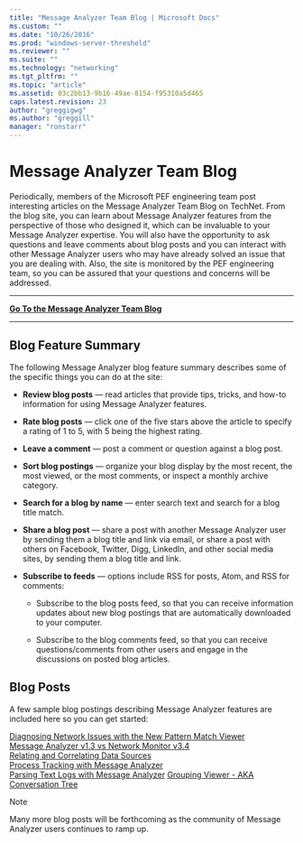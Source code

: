 ```yaml
---
title: "Message Analyzer Team Blog | Microsoft Docs"
ms.custom: ""
ms.date: "10/26/2016"
ms.prod: "windows-server-threshold"
ms.reviewer: ""
ms.suite: ""
ms.technology: "networking"
ms.tgt_pltfrm: ""
ms.topic: "article"
ms.assetid: 03c2bb13-9b16-49ae-8154-f95310a5d465
caps.latest.revision: 23
author: "greggigwg"
ms.author: "greggill"
manager: "ronstarr"
---
```


# Message Analyzer Team Blog

Periodically, members of the Microsoft PEF engineering team post interesting articles on the Message Analyzer Team Blog on TechNet. From the blog site, you can learn about Message Analyzer features from the perspective of those who designed it, which can be invaluable to your Message Analyzer expertise. You will also have the opportunity to ask questions and leave comments about blog posts and you can interact with other Message Analyzer users who may have already solved an issue that you are dealing with. Also, the site is monitored by the PEF engineering team, so you can be assured that your questions and concerns will be addressed.  
  
---  
  
 **[Go To the Message Analyzer Team Blog](https://go.microsoft.com/fwlink/?LinkId=523825)**    

---  
  
## Blog Feature Summary  

 The following Message Analyzer blog feature summary describes some of the specific things you can do at the site:  
  
-   **Review blog posts** — read articles that provide tips, tricks, and how-to information for using Message Analyzer features.  
  
-   **Rate blog posts** — click one of the five stars above the article to specify a rating of 1 to 5, with 5 being the highest rating.  
  
-   **Leave a comment** — post a comment or question against a blog post.  
  
-   **Sort blog postings** — organize your blog display by the most recent, the most viewed, or the most comments, or inspect a monthly archive category.  
  
-   **Search for a blog by name** — enter search text and search for a blog title match.  
  
-   **Share a blog post** — share a post with another Message Analyzer user by sending them a blog title and link via email, or share a post with others on Facebook, Twitter, Digg, LinkedIn, and other social media sites, by sending them a blog title and link.  
  
-   **Subscribe to feeds** — options include RSS for posts, Atom, and RSS for comments:  
  
    -   Subscribe to the blog posts feed, so that you can receive information updates about new blog postings that are automatically downloaded to your computer.  
  
    -   Subscribe to the blog comments feed, so that you can receive questions/comments from other users and engage in the discussions on posted blog articles.  
  
## Blog Posts  

 A few sample blog postings describing Message Analyzer features are included here so you can get started:  
  
[Diagnosing Network Issues with the New Pattern Match Viewer](https://blogs.technet.com/b/messageanalyzer/archive/2015/08/11/diagnosing-network-issues-with-the-new-pattern-match-viewer.aspx)  
[Message Analyzer v1.3 vs Network Monitor v3.4](https://blogs.technet.com/b/messageanalyzer/archive/2015/07/23/microsoft-message-analyzer-v1-3-versus-network-monitor-v3-4.aspx)  
[Relating and Correlating Data Sources](https://blogs.technet.com/b/messageanalyzer/archive/2015/07/15/relating-and-correlating-data-sources.aspx)  
[Process Tracking with Message Analyzer](https://blogs.technet.com/b/messageanalyzer/archive/2015/06/08/process-tracking-with-message-analyzer.aspx)  
[Parsing Text Logs with Message Analyzer](https://blogs.technet.com/b/messageanalyzer/archive/2015/02/23/parsing-text-logs-with-message-analyzer.aspx) [Grouping Viewer - AKA Conversation Tree](https://blogs.technet.com/b/messageanalyzer/archive/2015/01/27/grouping-viewer-aka-conversation-tree-in-message-analyzer-1-2.aspx)  
  
> [!NOTE]
>  Many more blog posts will be forthcoming as the community of Message Analyzer users continues to ramp up.